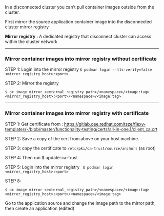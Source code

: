 In a disconnected cluster you can’t pull container images outside from the cluster. 

First mirror the source application container image into the disconnected cluster mirror registry

**Mirror registry** : A dedicated registry that disconnect cluster can access within the cluster network
__________

### Mirror container images into mirror registry without certificate

STEP 1:
Login into the mirror registry
`$ podman login --tls-verify=false <mirror_registry_host>:<port>`

STEP 2:
Mirror the registry

`$ oc image mirror <external_registry_path>/<namespace>/<image:tag> <mirror_registry_host>:<port>/<namespace>/<image:tag>`
__________


### Mirror container images into mirror registry with certificate

STEP 1:
Get certificate from : https://gitlab.cee.redhat.com/tsze/flexy-templates/-/blob/master/functionality-testing/certs/all-in-one.1/client_ca.crt

STEP 2:
Save a copy of the cert from above on your host machine.

STEP 3:
copy the certificate to `/etc/pki/ca-trust/source/anchors` (as root)

STEP 4:
Then run $ update-ca-trust

STEP 5:
Login into the mirror registry
` $ podman login <mirror_registry_host>:<port>`

STEP 8:

`$ oc image mirror <external_registry_path>/<namespace>/<image:tag> <mirror_registry_host>:<port>/<namespace>/<image:tag>`
  
Go to the application source and change the image path to the mirror path, then create an application (edited) 
